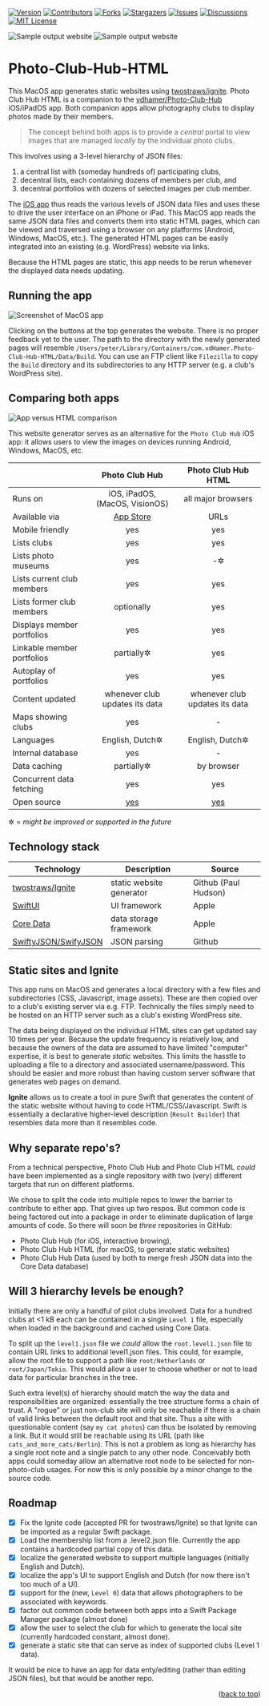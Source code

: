 <div id="top"></div>

[![Version][stable-version]][version-url]
[![Contributors][contributors-shield]][contributors-url]
[![Forks][forks-shield]][forks-url]
[![Stargazers][stars-shield]][stars-url]
[![Issues][issues-shield]][issues-url]
[![Discussions][discussions-shield]][discussions-url]
[![MIT License][license-shield]][license-url]

![Sample output website](images/Screenshot_clubs.png "Sample list of clubs")
![Sample output website](images/Screenshot_fcDeGender.png "Sample list of club members")

# Photo-Club-Hub-HTML

This MacOS app generates static websites using [twostraws/ignite](https://github.com/twostraws/ignite).
Photo Club Hub HTML is a companion to the [vdhamer/Photo-Club-Hub](https://github.com/vdhamer/Photo-Club-Hub) iOS/iPadOS app.
Both companion apps allow photography clubs to display photos made by their members.

> The concept behind both apps is to provide a _central_ portal to view images that are managed _locally_ by the individual photo clubs.

This involves using a 3-level hierarchy of JSON files:

1. a central list with (someday hundreds of) participating clubs,
2. decentral lists, each containing dozens of members per club, and
3. decentral portfolios with dozens of selected images per club member.

The [iOS app](https://github.com/vdhamer/Photo-Club-Hub) thus reads the various levels of JSON data files
and uses these to drive the user interface on an iPhone or iPad.
This MacOS app reads the same JSON data files and converts them into static HTML pages,
which can be viewed and traversed using a browser on any platforms (Android, Windows, MacOS, etc.). 
The generated HTML pages can be easily integrated into an existing (e.g. WordPress) website via links.

Because the HTML pages are static, this app needs to be rerun whenever the displayed data needs updating. 

## Running the app

![Screenshot of MacOS app](images/Screenshot_app.png "Screenshot of MacOS app")

Clicking on the buttons at the top generates the website. There is no proper feedback yet to the user.
The path to the directory with the newly generated pages will resemble
`/Users/peter/Library/Containers/com.vdHamer.Photo-Club-Hub-HTML/Data/Build`.
You can use an FTP client like `Filezilla` to copy the `Build` directory and its subdirectories to any HTTP server (e.g. a club's WordPress site).

## Comparing both apps

![App versus HTML comparison](images/Screenshot_comparison.png "side-by-side screenshots")

This website generator serves as an alternative for the `Photo Club Hub` iOS app: 
it allows users to view the images on devices running Android, Windows, MacOS, etc.

| | Photo Club Hub | Photo Club Hub HTML |
| ----------- | :-----------: | :-------: |
| Runs on | iOS, iPadOS, (MacOS, VisionOS) | all major browsers |
| Available via | [App Store](https://apps.apple.com/us/app/photo-club-hub/id1178324330) | URLs |
| Mobile friendly | yes | yes |
| Lists clubs | yes | yes |
| Lists photo museums | yes | -✲ |
| Lists current club members | yes | yes |
| Lists former club members | optionally | yes |
| Displays member portfolios | yes | yes |
| Linkable member portfolios | partially✲ | yes |
| Autoplay of portfolios | yes | yes |
| Content updated | whenever club updates its data | whenever club updates its data |
| Maps showing clubs | yes | - |
| Languages | English, Dutch✲ | English, Dutch✲ |
| Internal database | yes | - |
| Data caching | partially✲ | by browser |
| Concurrent data fetching | yes | yes |
| Open source | [yes](https://github.com/vdhamer/Photo-Club-Hub) | [yes](https://github.com/vdhamer/Photo-Club-Hub-HTML) |

 ✲ = _might be improved or supported in the future_

## Technology stack

| Technology           | Description                 | Source |
| -------------------- | --------------------------- | ------ |
| [twostraws/Ignite](https://github.com/twostraws/ignite.git) | static website generator | Github (Paul Hudson) |
| [SwiftUI](https://developer.apple.com/documentation/coredata) | UI framework | Apple |
| [Core Data](https://developer.apple.com/documentation/coredata) | data storage framework | Apple |
| [SwiftyJSON/SwifyJSON](https://github.com/SwiftyJSON/SwiftyJSON.git) | JSON parsing | Github |

## Static sites and Ignite

This app runs on MacOS and generates a local directory with a few files and subdirectories (CSS, Javascript, image assets).
These are then copied over to a club's existing server via e.g. FTP.
Technically the files simply need to be hosted on an HTTP server such as a club's existing WordPress site.

The data being displayed on the individual HTML sites can get updated say 10 times per year.
Because the update frequency is relatively low, and because the owners of the data are assumed to have limited "computer" expertise,
it is best to generate _static_ websites.
This limits the hasstle to uploading a file to a directory and associated username/password.
This should be easier and more robust than having custom server software that generates web pages on demand.

**Ignite** allows us to create a tool in pure Swift 
that generates the content of the static website without having to code HTML/CSS/Javascript.
Swift is essentially a declarative higher-level description (`Result Builder`) that resembles data more than it resembles code.

## Why separate repo's?

From a technical perspective, Photo Club Hub and Photo Club HTML _could_ have been implemented as a single repository
with two (very) different targets that run on different platforms.

We chose to split the code into multiple repos to lower the barrier to contribute to either app. That gives up two respos.
But common code is being factored out into a package in order to eliminate duplication of large amounts of code.
So there will soon be _three_ repositories in GitHub:

- Photo Club Hub (for iOS, interactive browing), 
- Photo Club Hub HTML (for macOS, to generate static websites)
- Photo Club Hub Data (used by both to merge fresh JSON data into the Core Data database)

## Will 3 hierarchy levels be enough?

Initially there are only a handful of pilot clubs involved. 
Data for a hundred clubs at <1 kB each can be contained in a single `Level 1` file,
especially when loaded in the background and cached using Core Data.

To split up the `level1.json` file we _could_ allow the `root.level1.json` file to contain URL links to additional level1.json files.
This could, for example, allow the root file to support a path like `root/Netherlands` or `root/Japan/Tokio`.
This would allow a user to choose whether or not to load data for particular branches in the tree.

Such extra level(s) of hierarchy should match the way the data and responsibilities are organized: 
essentially the tree structure forms a chain of trust. 
A "rogue" or just non-club site will only be reachable if there is a chain of valid links between the default root and that site.
Thus a site with questionable content (say `my cat photos`) can thus be isolated by removing a link.
But it would still be reachable using its URL (path like `cats_and_more_cats/Berlin`).
This is not a problem as long as hierarchy has a single root note and a single patch to any other node. 
Conceivably both apps could someday allow an alternative root node to be selected for non-photo-club usages.
For now this is only possible by a minor change to the source code.

## Roadmap

- [x] Fix the Ignite code (accepted PR for twostraws/Ignite) so that Ignite can be imported as a regular Swift package.
- [x] Load the membership list from a .level2.json file. Currently the app contains a hardcoded partial copy of this data.
- [x] localize the generated website to support multiple languages (initially English and Dutch).
- [x] localize the app's UI to support English and Dutch (for now there isn't too much of a UI).
- [x] support for the (new, `Level 0`) data that allows photographers to be associated with keywords.
- [x] factor out common code between both apps into a Swift Package Manager package (almost done)
- [x] allow the user to select the club for which to generate the local site (currently hardcoded constant, almost done).
- [x] generate a static site that can serve as index of supported clubs (Level 1 data).

It would be nice to have an app for data enty/editing (rather than editing JSON files), but that would be another repo.

<p align="right">(<a href="#top">back to top</a>)</p>

<!-- MARKDOWN LINKS & IMAGES -->
<!-- https://www.markdownguide.org/basic-syntax/#reference-style-links -->
[stable-version]: https://img.shields.io/github/v/release/vdhamer/Photo-Club-Hub-HTML?style=plastic&color=violet
[version-url]: https://github.com/vdhamer/Photo-Club-Hub-HTML/releases

[contributors-shield]: https://img.shields.io/github/contributors/vdhamer/Photo-Club-Hub-HTML?style=plastic
[contributors-url]: https://github.com/vdhamer/Photo-Club-Hub-HTML/graphs/contributors

[forks-shield]: https://img.shields.io/github/forks/vdhamer/Photo-Club-Hub-HTML?style=plastic&color=teal
[forks-url]: https://github.com/vdhamer/Photo-Club-Hub-HTML/network/members

[stars-shield]: https://img.shields.io/github/stars/vdhamer/Photo-Club-Hub-HTML?style=plastic
[stars-url]: https://github.com/vdhamer/Photo-Club-Hub-HTML/stargazers

[issues-shield]: https://img.shields.io/github/issues/vdhamer/Photo-Club-Hub-HTML?style=plastic
[issues-url]: https://github.com/vdhamer/Photo-Club-Hub-HTML/issues

[discussions-shield]: https://img.shields.io/github/discussions/vdhamer/Photo-Club-Hub-HTML?style=plastic&color=orange
[discussions-url]: https://github.com/vdhamer/Photo-Club-Hub-HTML/discussions

[license-shield]: https://img.shields.io/github/license/vdhamer/Photo-Club-Hub?style=plastic 
[license-url]: https://github.com/vdhamer/Photo-Club-Hub-HTML/blob/main/.github/LICENSE.md
